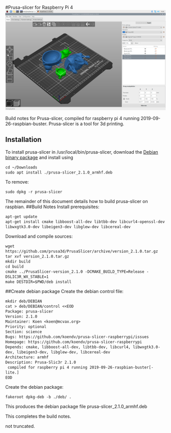 #Prusa-slicer for Raspberry Pi 4
![screenshot](screenshot.jpg  "Russian Pokemon dolls")

Build notes for Prusa-slicer, compiled for raspberry pi 4 running 2019-09-26-raspbian-buster. Prusa-slicer is a tool for 3d printing. 
## Installation
To install prusa-slicer in /usr/local/bin/prusa-slicer, download the [Debian binary package](https://github.com/koendv/prusa-slicer-raspberrypi/releases/) and install using
```
cd ~/Downloads
sudo apt install ./prusa-slicer_2.1.0_armhf.deb
```
To remove:
```
sudo dpkg -r prusa-slicer
```
The remainder of this document details how to build prusa-slicer on raspbian.
##Build Notes
Install prerequisites:
```
apt-get update
apt-get install cmake libboost-all-dev libtbb-dev libcurl4-openssl-dev libwxgtk3.0-dev libeigen3-dev libglew-dev libcereal-dev
```
Download and compile sources:
```
wget https://github.com/prusa3d/PrusaSlicer/archive/version_2.1.0.tar.gz
tar xvf version_2.1.0.tar.gz
mkdir build
cd build
cmake ../PrusaSlicer-version_2.1.0 -DCMAKE_BUILD_TYPE=Release -DSLIC3R_WX_STABLE=1
make DESTDIR=$PWD/deb install
```
##Create debian package
Create the debian control file:
```
mkdir deb/DEBIAN
cat > deb/DEBIAN/control <<EOD
Package: prusa-slicer
Version: 2.1.0
Maintainer: Koen <koen@mcvax.org>
Priority: optional
Section: science
Bugs: https://github.com/koendv/prusa-slicer-raspberrypi/issues
Homepage: https://github.com/koendv/prusa-slicer-raspberrypi
Depends: cmake, libboost-all-dev, libtbb-dev, libcurl4, libwxgtk3.0-dev, libeigen3-dev, libglew-dev, libcereal-dev
Architecture: armhf
Description: Prusa-Slic3r 2.1.0
 compiled for raspberry pi 4 running 2019-09-26-raspbian-buster[-lite.]
EOD
```
Create the debian package:
```
fakeroot dpkg-deb -b ./deb/ .
```
This produces the debian package file prusa-slicer_2.1.0_armhf.deb

This completes the build notes.

not truncated.
